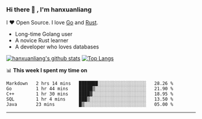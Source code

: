 ### Hi there 👋 , I'm hanxuanliang

<!--
**hanxuanliang/hanxuanliang** is a ✨ _special_ ✨ repository because its `README.md` (this file) appears on your GitHub profile.

Here are some ideas to get you started:

- 🔭 I’m currently working on ...
- 🌱 I’m currently learning ...
- 👯 I’m looking to collaborate on ...
- 🤔 I’m looking for help with ...
- 💬 Ask me about ...
- 📫 How to reach me: ...
- 😄 Pronouns: ...
- ⚡ Fun fact: ...
-->
I ❤ Open Source. I love [Go](https://golang.org) and [Rust](https://www.rust-lang.org/zh-CN/).

* Long-time Golang user
* A novice Rust learner
* A developer who loves databases

[![hanxuanliang's github stats](https://github-readme-stats.vercel.app/api/top-langs/?username=hanxuanliang&hide=html)](https://github.com/anuraghazra/github-readme-stats)
[![Top Langs](https://github-readme-stats.vercel.app/api?username=hanxuanliang&show_icons=true&count_private=true&line_height=40)](https://github.com/anuraghazra/github-readme-stats)

📊 **This week I spent my time on**
<!--START_SECTION:waka-->
```text
Markdown   2 hrs 14 mins   ███████░░░░░░░░░░░░░░░░░░   28.26 % 
Go         1 hr 44 mins    █████▒░░░░░░░░░░░░░░░░░░░   21.90 % 
C++        1 hr 30 mins    ████▓░░░░░░░░░░░░░░░░░░░░   18.95 % 
SQL        1 hr 4 mins     ███▒░░░░░░░░░░░░░░░░░░░░░   13.50 % 
Java       23 mins         █▒░░░░░░░░░░░░░░░░░░░░░░░   05.00 % 
```
<!--END_SECTION:waka-->

***
